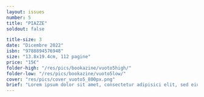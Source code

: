 ```yaml
---
layout: issues
number: 5
title: "PIAZZE"
soldout: false

title-size: 3
date: "Dicembre 2022"
isbn: "9788894576948"
size: "13.8x19.4cm, 112 pagine"
price: "15€"
folder-high: "/res/pics/bookazine/vuoto5high/"
folder-low: "/res/pics/bookazine/vuoto5low/"
cover: "res/pics/cover_vuoto5_800px.png"
brief: "Lorem ipsum dolor sit amet, consectetur adipisici elit, sed eiusmod tempor incidunt ut labore et dolore magna aliqua. Etiam habebis sem dicantur magna mollis euismod. Plura mihi bona sunt, inclinet, amari petere vellent. Non equidem invideo, miror magis posuere velit aliquet."
---
```


